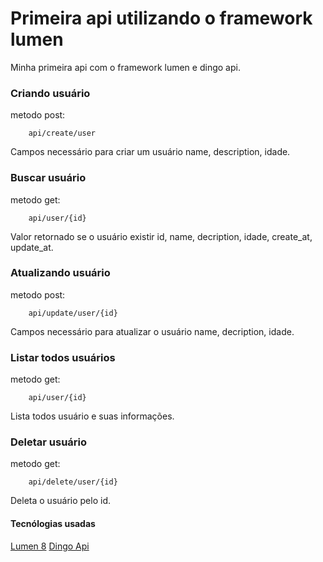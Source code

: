 # Primeira api utilizando o framework lumen

Minha primeira api com o framework lumen e dingo api.

### Criando usuário
metodo post:
```
    api/create/user
```

Campos necessário para criar um usuário name, description, idade.

### Buscar usuário

metodo get: 
```
    api/user/{id}
```
Valor retornado se o usuário existir id, name, decription, idade, create_at, update_at.

### Atualizando usuário

metodo post:
```
    api/update/user/{id}
```
Campos necessário para atualizar o usuário name, decription, idade.

### Listar todos usuários

metodo get:
```
    api/user/{id}
```

Lista todos usuário e suas informações.

### Deletar usuário

metodo get:
```
    api/delete/user/{id}
```

Deleta o usuário pelo id.

#### Tecnólogias usadas

[Lumen 8](https://github.com/laravel/lumen)
[Dingo Api](https://github.com/dingo/api)
